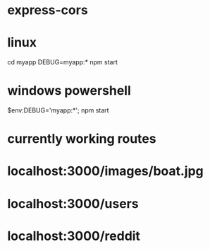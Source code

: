 # express-cors

# linux
cd myapp
DEBUG=myapp:* npm start

# windows powershell
$env:DEBUG='myapp:*'; npm start


# currently working routes

# localhost:3000/images/boat.jpg
# localhost:3000/users
# localhost:3000/reddit

